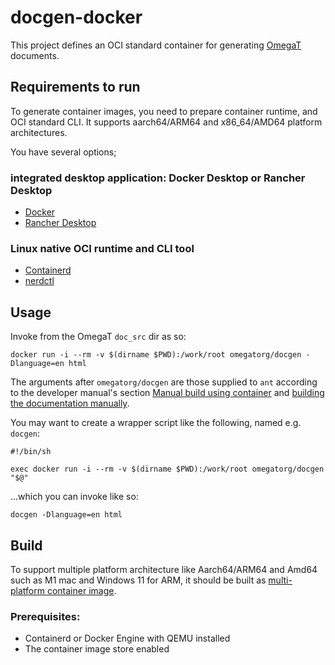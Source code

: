 # docgen-docker

This project defines an OCI standard container for generating [OmegaT](https://omegat.org) documents.

## Requirements to run

To generate container images, you need to prepare container runtime, and OCI standard CLI.
It supports aarch64/ARM64 and x86_64/AMD64 platform architectures.

You have several options;

### integrated desktop application: Docker Desktop or Rancher Desktop

- [Docker](https://www.docker.com/products/docker-desktop)
- [Rancher Desktop](https://rancherdesktop.io/)

### Linux native OCI runtime and CLI tool

- [Containerd](https://containerd.io/)
- [nerdctl](https://github.com/containerd/nerdctl)

## Usage

Invoke from the OmegaT `doc_src` dir as so:

```shell
docker run -i --rm -v $(dirname $PWD):/work/root omegatorg/docgen -Dlanguage=en html
```

The arguments after `omegatorg/docgen` are those supplied to `ant` according
to the developer manual's section [Manual build using container](https://omegat.readthedocs.io/en/latest/07.ManualBuildUsingContainer/)
and [building the documentation manually](https://omegat.readthedocs.io/en/latest/08.ManuallyBuildDocumentation/).

You may want to create a wrapper script like the following, named
e.g. `docgen`:

```shell
#!/bin/sh

exec docker run -i --rm -v $(dirname $PWD):/work/root omegatorg/docgen "$@"
```

...which you can invoke like so:

```shell
docgen -Dlanguage=en html
```

## Build

To support multiple platform architecture like Aarch64/ARM64 and Amd64 such as M1 mac and Windows 11 for ARM,
it should be built as [multi-platform container image](https://docs.docker.com/build/building/multi-platform/).

### Prerequisites:

- Containerd or Docker Engine with QEMU installed
- The container image store enabled
